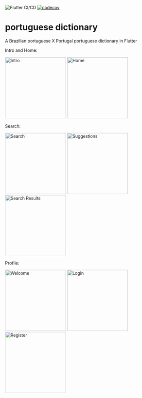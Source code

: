 ![Flutter CI/CD](https://github.com/edsondiasalves/flutter-portuguese-dictionary/workflows/Flutter%20CI/CD/badge.svg?branch=master)
[![codecov](https://codecov.io/gh/edsondiasalves/flutter-portuguese-dictionary/branch/master/graph/badge.svg)](https://codecov.io/gh/edsondiasalves/flutter-portuguese-dictionary)

# portuguese dictionary

A Brazilian portuguese X Portugal portuguese dictionary in Flutter

Intro and Home:
<p float="left">
    <img src="https://user-images.githubusercontent.com/13770341/89470623-224ef700-d774-11ea-9881-6d4c1c7ef38d.png" width="200" alt="Intro" />
    <img src="https://user-images.githubusercontent.com/13770341/89470634-2b3fc880-d774-11ea-9c34-1b0a8d199ef8.png" width="200" alt="Home" />
</p>

Search:
<p float="left">
    <img src="https://user-images.githubusercontent.com/13770341/89735078-d217b380-da57-11ea-806e-749aa279cf0d.png" width="200" alt="Search">
    <img src="https://user-images.githubusercontent.com/13770341/90197249-08419400-ddc6-11ea-99c1-380e393aa63c.png" width="200" alt="Suggestions">
    <img src="https://user-images.githubusercontent.com/13770341/90197255-0ed00b80-ddc6-11ea-8f82-8558c9a63992.png" width="200" alt="Search Results">
</p>

Profile:
<p float="left">
    <img src="https://user-images.githubusercontent.com/13770341/90197260-14c5ec80-ddc6-11ea-91ae-1564ff6fbe67.png" width="200" alt="Welcome">
    <img src="https://user-images.githubusercontent.com/13770341/90197270-1b546400-ddc6-11ea-93cd-a64d93be656a.png" width="200" alt="Login">
    <img src="https://user-images.githubusercontent.com/13770341/90197279-214a4500-ddc6-11ea-98a9-3d4834c201b6.png" width="200" alt="Register">
</p>